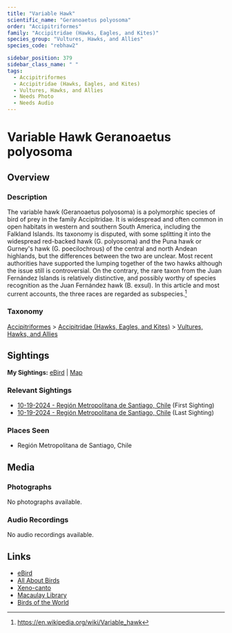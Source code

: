 ```yaml
---
title: "Variable Hawk"
scientific_name: "Geranoaetus polyosoma"
order: "Accipitriformes"
family: "Accipitridae (Hawks, Eagles, and Kites)"
species_group: "Vultures, Hawks, and Allies"
species_code: "rebhaw2"

sidebar_position: 379
sidebar_class_name: " "
tags: 
  - Accipitriformes
  - Accipitridae (Hawks, Eagles, and Kites)
  - Vultures, Hawks, and Allies
  - Needs Photo
  - Needs Audio
---
```


# Variable Hawk <span className='sci_name'>Geranoaetus polyosoma</span>

## Overview

### Description
The variable hawk (Geranoaetus polyosoma) is a polymorphic species of bird of prey in the family Accipitridae.
It is widespread and often common in open habitats in western and southern South America, including the Falkland Islands. Its taxonomy is disputed, with some splitting it into the widespread red-backed hawk (G. polyosoma) and the Puna hawk or Gurney's hawk (G. poecilochrous) of the central and north Andean highlands, but the differences between the two are unclear. Most recent authorities have supported the lumping together of the two hawks although the issue still is controversial. On the contrary, the rare taxon from the Juan Fernández Islands is relatively distinctive, and possibly worthy of species recognition as the Juan Fernández hawk (B. exsul). In this article and most current accounts, the three races are regarded as subspecies.[^1]

[^1]: https://en.wikipedia.org/wiki/Variable_hawk

### Taxonomy
[Accipitriformes](/tags/accipitriformes) > [Accipitridae (Hawks, Eagles, and Kites)](/tags/accipitridae-hawks-eagles-and-kites) > [Vultures, Hawks, and Allies](/tags/vultures-hawks-and-allies)


## Sightings

**My Sightings:** [eBird](https://ebird.org/lifelist?r=world&time=life&spp=rebhaw2) | [Map](/map?species_code=rebhaw2)

### Relevant Sightings

* [10-19-2024 - Región Metropolitana de Santiago, Chile](https://ebird.org/checklist/S199524251) (First Sighting)
* [10-19-2024 - Región Metropolitana de Santiago, Chile](https://ebird.org/checklist/S199524270) (Last Sighting)

### Places Seen

* Región Metropolitana de Santiago, Chile



## Media
### Photographs
No photographs available.

### Audio Recordings
No audio recordings available.

## Links
* [eBird](https://ebird.org/species/rebhaw2) 
* [All About Birds](https://www.allaboutbirds.org/guide/rebhaw2) 
* [Xeno-canto](https://www.xeno-canto.org/species/geranoaetus-polyosoma) 
* [Macaulay Library](https://search.macaulaylibrary.org/catalog?taxonCode=rebhaw2&sort=rating_rank_desc)
* [Birds of the World](https://birdsoftheworld.org/bow/species/rebhaw2)

